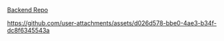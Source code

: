 [Backend Repo](https://github.com/Anurag-Kochar-1/1-Super-30-Hackathon---Team-Wu-Shang-Clan-Backend)




https://github.com/user-attachments/assets/d026d578-bbe0-4ae3-b34f-dc8f6345543a

